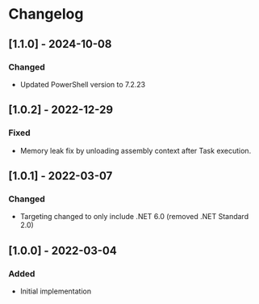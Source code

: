 # Changelog

## [1.1.0] - 2024-10-08
### Changed
- Updated PowerShell version to 7.2.23

## [1.0.2] - 2022-12-29
### Fixed
- Memory leak fix by unloading assembly context after Task execution.

## [1.0.1] - 2022-03-07
### Changed
- Targeting changed to only include .NET 6.0 (removed .NET Standard 2.0)

## [1.0.0] - 2022-03-04
### Added
- Initial implementation
